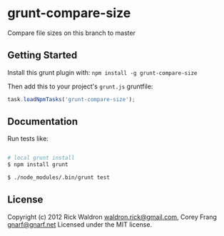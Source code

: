 # grunt-compare-size

Compare file sizes on this branch to master

## Getting Started

Install this grunt plugin with: `npm install -g grunt-compare-size`

Then add this to your project's `grunt.js` gruntfile:

```javascript
task.loadNpmTasks('grunt-compare-size');
```

## Documentation

Run tests like:

``` bash

# local grunt install
$ npm install grunt

$ ./node_modules/.bin/grunt test

```


## License
Copyright (c) 2012 Rick Waldron <waldron.rick@gmail.com>, Corey Frang <gnarf@gnarf.net>
Licensed under the MIT license.
